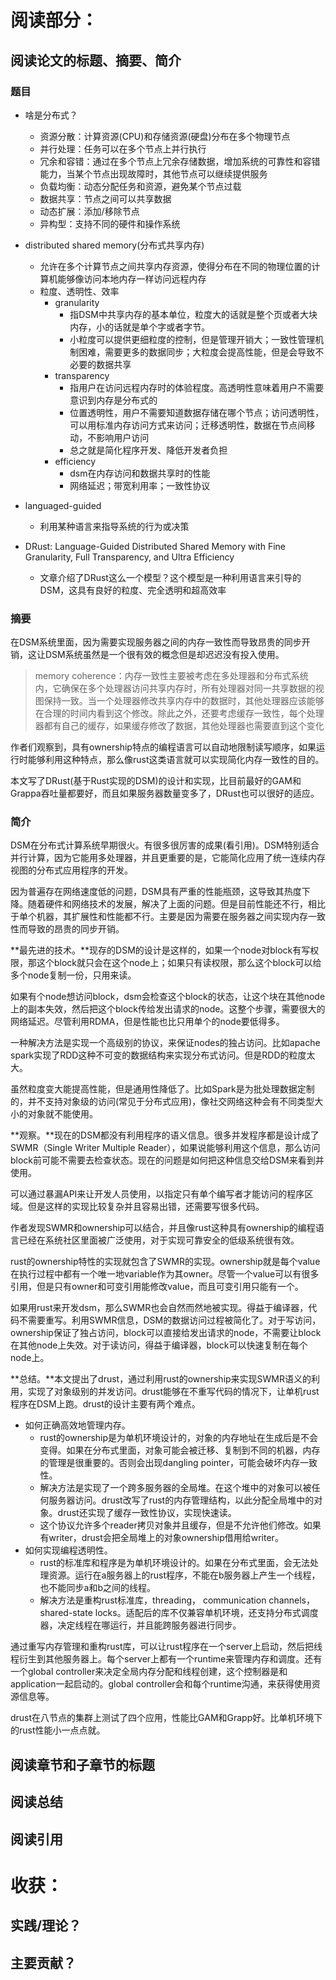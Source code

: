 # **阅读部分：**

## **阅读论文的标题、摘要、简介**

### 题目

* 啥是分布式？

  * 资源分散：计算资源(CPU)和存储资源(硬盘)分布在多个物理节点
  * 并行处理：任务可以在多个节点上并行执行
  * 冗余和容错：通过在多个节点上冗余存储数据，增加系统的可靠性和容错能力，当某个节点出现故障时，其他节点可以继续提供服务
  * 负载均衡：动态分配任务和资源，避免某个节点过载
  * 数据共享：节点之间可以共享数据
  * 动态扩展：添加/移除节点
  * 异构型：支持不同的硬件和操作系统
* distributed shared memory(分布式共享内存)

  * 允许在多个计算节点之间共享内存资源，使得分布在不同的物理位置的计算机能够像访问本地内存一样访问远程内存
  * 粒度、透明性、效率
    * granularity
      * 指DSM中共享内存的基本单位，粒度大的话就是整个页或者大块内存，小的话就是单个字或者字节。
      * 小粒度可以提供更细粒度的控制，但是管理开销大；一致性管理机制困难，需要更多的数据同步；大粒度会提高性能，但是会导致不必要的数据共享
    * transparency
      * 指用户在访问远程内存时的体验程度。高透明性意味着用户不需要意识到内存是分布式的
      * 位置透明性，用户不需要知道数据存储在哪个节点；访问透明性，可以用标准内存访问方式来访问；迁移透明性，数据在节点间移动，不影响用户访问
      * 总之就是简化程序开发、降低开发者负担
    * efficiency
      * dsm在内存访问和数据共享时的性能
      * 网络延迟；带宽利用率；一致性协议
* languaged-guided

  * 利用某种语言来指导系统的行为或决策
* DRust: Language-Guided Distributed Shared Memory with Fine Granularity, Full Transparency, and Ultra Efficiency

  * 文章介绍了DRust这么一个模型？这个模型是一种利用语言来引导的DSM，这具有良好的粒度、完全透明和超高效率

### 摘要

在DSM系统里面，因为需要实现服务器之间的内存一致性而导致昂贵的同步开销，这让DSM系统虽然是一个很有效的概念但是却迟迟没有投入使用。

> memory coherence：内存一致性主要被考虑在多处理器和分布式系统内，它确保在多个处理器访问共享内存时，所有处理器对同一共享数据的视图保持一致。当一个处理器修改共享内存中的数据时，其他处理器应该能够在合理的时间内看到这个修改。除此之外，还要考虑缓存一致性，每个处理器都有自己的缓存，如果缓存修改了数据，其他处理器也需要直到这个变化

作者们观察到，具有ownership特点的编程语言可以自动地限制读写顺序，如果运行时能够利用这种特点，那么像rust这类语言就可以实现简化内存一致性的目的。

本文写了DRust(基于Rust实现的DSM)的设计和实现，比目前最好的GAM和Grappa吞吐量都要好，而且如果服务器数量变多了，DRust也可以很好的适应。

### 简介

DSM在分布式计算系统早期很火。有很多很厉害的成果(看引用)。DSM特别适合并行计算，因为它能用多处理器，并且更重要的是，它能简化应用了统一连续内存视图的分布式应用程序的开发。

因为普遍存在网络速度低的问题，DSM具有严重的性能瓶颈，这导致其热度下降。随着硬件和网络技术的发展，解决了上面的问题。但是目前性能还不行，相比于单个机器，其扩展性和性能都不行。主要是因为需要在服务器之间实现内存一致性而导致的昂贵的同步开销。

**最先进的技术。**现存的DSM的设计是这样的，如果一个node对block有写权限，那这个block就只会在这个node上；如果只有读权限，那么这个block可以给多个node复制一份，只用来读。

如果有个node想访问block，dsm会检查这个block的状态，让这个块在其他node上的副本失效，然后把这个block传给发出请求的node。这整个步骤，需要很大的网络延迟。尽管利用RDMA，但是性能也比只用单个的node要低得多。

一种解决方法是实现一个高级别的协议，来保证nodes的独占访问。比如apache spark实现了RDD这种不可变的数据结构来实现分布式访问。但是RDD的粒度太大。

虽然粒度变大能提高性能，但是通用性降低了。比如Spark是为批处理数据定制的，并不支持对象级的访问(常见于分布式应用)，像社交网络这种会有不同类型大小的对象就不能使用。

**观察。**现在的DSM都没有利用程序的语义信息。很多并发程序都是设计成了SWMR（Single Writer Multiple Reader），如果说能够利用这个信息，那么访问block前可能不需要去检查状态。现在的问题是如何把这种信息交给DSM来看到并使用。

可以通过暴漏API来让开发人员使用，以指定只有单个编写者才能访问的程序区域。但是这样的实现比较复杂并且容易出错，还需要写很多代码。

作者发现SWMR和ownership可以结合，并且像rust这种具有ownership的编程语言已经在系统社区里面被广泛使用，对于实现可靠安全的低级系统很有效。

rust的ownership特性的实现就包含了SWMR的实现。ownership就是每个value在执行过程中都有一个唯一地variable作为其owner。尽管一个value可以有很多引用，但是只有owner和可变引用能修改value，而且可变引用只能有一个。

如果用rust来开发dsm，那么SWMR也会自然而然地被实现。得益于编译器，代码不需要重写。利用SWMR信息，DSM的数据访问过程被简化了。对于写访问，ownership保证了独占访问，block可以直接给发出请求的node，不需要让block在其他node上失效。对于读访问，得益于编译器，block可以快速复制在每个node上。

**总结。**本文提出了drust，通过利用rust的ownership来实现SWMR语义的利用，实现了对象级别的并发访问。drust能够在不重写代码的情况下，让单机rust程序在DSM上跑。drust的设计主要有两个难点。

* 如何正确高效地管理内存。
  * rust的ownership是为单机环境设计的，对象的内存地址在生成后是不会变得。如果在分布式里面，对象可能会被迁移、复制到不同的机器，内存的管理是很重要的。否则会出现dangling pointer，可能会破坏内存一致性。
  * 解决方法是实现了一个跨多服务器的全局堆。在这个堆中的对象可以被任何服务器访问。drust改写了rust的内存管理结构，以此分配全局堆中的对象。drust还实现了缓存一致性协议，实现快速读。
  * 这个协议允许多个reader拷贝对象并且缓存，但是不允许他们修改。如果有writer，drust会把全局堆上的对象ownership借用给writer。
* 如何实现编程透明性。
  * rust的标准库和程序是为单机环境设计的。如果在分布式里面，会无法处理资源。运行在a服务器上的rust程序，不能在b服务器上产生一个线程，也不能同步a和b之间的线程。
  * 解决方法是重构rust标准库，threading， communication channels，shared-state locks。适配后的库不仅兼容单机环境，还支持分布式调度器，决定线程在哪运行，并且能跨服务器进行同步。

通过重写内存管理和重构rust库，可以让rust程序在一个server上启动，然后把线程衍生到其他服务器上。每个server上都有一个runtime来管理内存和调度。还有一个global controller来决定全局内存分配和线程创建，这个控制器是和application一起启动的。global controller会和每个runtime沟通，来获得使用资源信息等。

drust在八节点的集群上测试了四个应用，性能比GAM和Grapp好。比单机环境下的rust性能小一点点就。

## **阅读章节和子章节的标题**

## **阅读总结**

## **阅读引用**

# **收获：**

## **实践/理论？**

## **主要贡献？**
